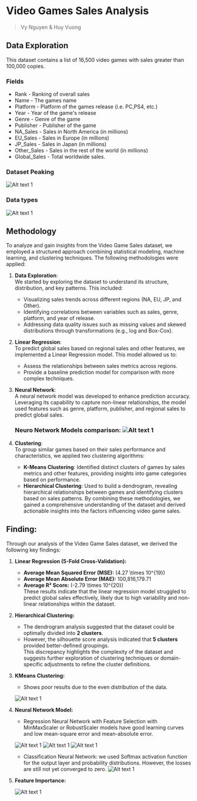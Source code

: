# Video Games Sales Analysis

> Vy Nguyen & Huy Vuong

## Data Exploration

This dataset contains a list of 16,500 video games with sales greater than 100,000 copies.

### Fields

-   Rank - Ranking of overall sales
-   Name - The games name
-   Platform - Platform of the games release (i.e. PC,PS4, etc.)
-   Year - Year of the game's release
-   Genre - Genre of the game
-   Publisher - Publisher of the game
-   NA_Sales - Sales in North America (in millions)
-   EU_Sales - Sales in Europe (in millions)
-   JP_Sales - Sales in Japan (in millions)
-   Other_Sales - Sales in the rest of the world (in millions)
-   Global_Sales - Total worldwide sales.

### Dataset Peaking

![Alt text 1](data/processed/head.png)

### Data types

![Alt text 1](data/processed/data.png)

## Methodology

To analyze and gain insights from the Video Game Sales dataset, we employed a structured approach combining statistical modeling, machine learning, and clustering techniques. The following methodologies were applied:

1. **Data Exploration**:  
   We started by exploring the dataset to understand its structure, distribution, and key patterns. This included:
    - Visualizing sales trends across different regions (NA, EU, JP, and Other).
    - Identifying correlations between variables such as sales, genre, platform, and year of release.
    - Addressing data quality issues such as missing values and skewed distributions through transformations (e.g., log and Box-Cox).
2. **Linear Regression**:  
   To predict global sales based on regional sales and other features, we implemented a Linear Regression model. This model allowed us to:
    - Assess the relationships between sales metrics across regions.
    - Provide a baseline prediction model for comparison with more complex techniques.
3. **Neural Network**:  
   A neural network model was developed to enhance prediction accuracy. Leveraging its capability to capture non-linear relationships, the model used features such as genre, platform, publisher, and regional sales to predict global sales.

    ### Neuro Network Models comparison: ![Alt text 1](data/processed/neuro.png)

4. **Clustering**:  
   To group similar games based on their sales performance and characteristics, we applied two clustering algorithms:
    - **K-Means Clustering**: Identified distinct clusters of games by sales metrics and other features, providing insights into game categories based on performance.
    - **Hierarchical Clustering**: Used to build a dendrogram, revealing hierarchical relationships between games and identifying clusters based on sales patterns. By combining these methodologies, we gained a comprehensive understanding of the dataset and derived actionable insights into the factors influencing video game sales.

## Finding:

Through our analysis of the Video Game Sales dataset, we derived the following key findings:

1. **Linear Regression (5-Fold Cross-Validation):**
    - **Average Mean Squared Error (MSE):** \(4.27 \times 10^{19}\)
    - **Average Mean Absolute Error (MAE):** 100,816,179.71
    - **Average R² Score:** \(-2.79 \times 10^{20}\)  
      These results indicate that the linear regression model struggled to predict global sales effectively, likely due to high variability and non-linear relationships within the dataset.
2. **Hierarchical Clustering:**

    - The dendrogram analysis suggested that the dataset could be optimally divided into **2 clusters**.
    - However, the silhouette score analysis indicated that **5 clusters** provided better-defined groupings.  
      This discrepancy highlights the complexity of the dataset and suggests further exploration of clustering techniques or domain-specific adjustments to refine the cluster definitions.

3. **KMeans Clustering:**

    - Shows poor results due to the even distribution of the data.

    ![Alt text 1](data/processed/kmean.png)

4. **Neural Network Model:**

    - Regression Neural Network with Feature Selection with MinMaxScaler or RobustScaler models have good learning curves and low mean-square error and mean-absolute error.

    ![Alt text 1](data/processed/learning.png) ![Alt text 1](data/processed/kfold.png) ![Alt text 1](data/processed/mse.png)

    - Classification Neural Network: we used Softmax activation function for the output layer and probability distributions. However, the losses are still not yet converged to zero. ![Alt text 1](data/processed/classification.png)

5. **Feature Importance:**

    ![Alt text 1](data/processed/importance.png)
